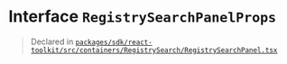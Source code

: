 # Interface `RegistrySearchPanelProps`
> Declared in [`packages/sdk/react-toolkit/src/containers/RegistrySearch/RegistrySearchPanel.tsx`](.)
